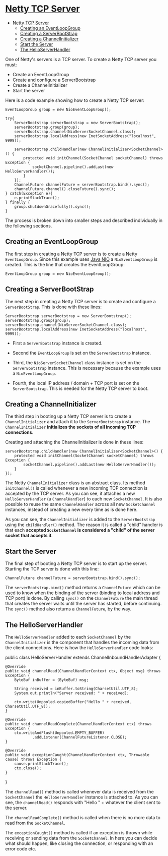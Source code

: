 # [Netty TCP Server](http://tutorials.jenkov.com/netty/netty-tcp-server.html)

- [Netty TCP Server](#netty-tcp-server)
  - [Creating an EventLoopGroup](#creating-an-eventloopgroup)
  - [Creating a ServerBootStrap](#creating-a-serverbootstrap)
  - [Creating a ChannelInitializer](#creating-a-channelinitializer)
  - [Start the Server](#start-the-server)
  - [The HelloServerHandler](#the-helloserverhandler)

One of Netty's servers is a TCP server. To create a Netty TCP server you must:

- Create an EventLoopGroup
- Create and configure a ServerBootstrap
- Create a ChannelInitializer
- Start the server

Here is a code example showing how to create a Netty TCP server:

    EventLoopGroup group = new NioEventLoopGroup();

    try{
        ServerBootstrap serverBootstrap = new ServerBootstrap();
        serverBootstrap.group(group);
        serverBootstrap.channel(NioServerSocketChannel.class);
        serverBootstrap.localAddress(new InetSocketAddress("localhost", 9999));

        serverBootstrap.childHandler(new ChannelInitializer<SocketChannel>() {
            protected void initChannel(SocketChannel socketChannel) throws Exception {
                socketChannel.pipeline().addLast(new HelloServerHandler());
            }
        });
        ChannelFuture channelFuture = serverBootstrap.bind().sync();
        channelFuture.channel().closeFuture().sync();
    } catch(Exception e){
        e.printStackTrace();
    } finally {
        group.shutdownGracefully().sync();
    }

The process is broken down into smaller steps and described individually in the following sections.

## Creating an EventLoopGroup

The first step in creating a Netty TCP server is to create a Netty `EventLoopGroup`. Since this example uses [Java NIO](http://tutorials.jenkov.com/java-nio/index.html) a `NioEventLoopGroup` is created. This is the line that creates the EventLoopGroup:

    EventLoopGroup group = new NioEventLoopGroup();

## Creating a ServerBootStrap

The next step in creating a Netty TCP server is to create and configure a `ServerBootStrap`. This is done with these lines:

    ServerBootstrap serverBootstrap = new ServerBootstrap();
    serverBootstrap.group(group);
    serverBootstrap.channel(NioServerSocketChannel.class);
    serverBootstrap.localAddress(new InetSocketAddress("localhost", 9999));

- First a `ServerBootstrap` instance is created.

- Second the `EventLoopGroup` is set on the `ServerBootstrap` instance.

- Third, the `NioServerSocketChannel` class instance is set on the `ServerBootstrap` instance. This is necessary because the example uses a `NioEventLoopGroup`.

- Fourth, the local IP address / domain + TCP port is set on the `ServerBootstrap`. This is needed for the Netty TCP server to boot.

## Creating a ChannelInitializer

The third step in booting up a Netty TCP server is to create a `ChannelInitializer` and attach it to the `ServerBootstrap` instance. The `ChannelInitializer` **initializes the sockets of all incoming TCP connections**.

Creating and attaching the ChannelInitializer is done in these lines:

    serverBootstrap.childHandler(new ChannelInitializer<SocketChannel>() {
        protected void initChannel(SocketChannel socketChannel) throws Exception {
            socketChannel.pipeline().addLast(new HelloServerHandler());
        }
    });

The Netty `ChannelInitializer` class is an abstract class. Its method `initChannel()` is called whenever a new incoming TCP connection is accepted by the TCP server. As you can see, it attaches a new `HelloServerHandler` (a `ChannelHandler`) to each new `SocketChannel`. It is also possible to reuse the same `ChannelHandler` across all new `SocketChannel` instances, instead of creating a new every time as is done here.

As you can see, the `ChannelInitializer` is added to the `ServerBootstrap` using the `childHandler()` method. The reason it is called a "child" handler is that each **accepted `SocketChannel` is considered a "child" of the server socket that accepts it**.

## Start the Server

The final step of booting a Netty TCP server is to start up the server. Starting the TCP server is done with this line:

    ChannelFuture channelFuture = serverBootstrap.bind().sync();

The `serverBootstrap.bind()` method returns a `ChannelFuture` which can be used to know when the binding of the server (binding to local address and TCP port) is done. By calling `sync()` on the `ChannelFuture` the main thread that creates the server waits until the server has started, before continuing. The `sync()` method also returns a `ChannelFuture`, by the way.

## The HelloServerHandler

The `HelloServerHandler` added to each `SocketChannel` by the `ChannelInitializer` is the component that handles the incoming data from the client connections. Here is how the `HelloServerHandler` code looks:

public class HelloServerHandler extends ChannelInboundHandlerAdapter {

    @Override
    public void channelRead(ChannelHandlerContext ctx, Object msg) throws Exception {
        ByteBuf inBuffer = (ByteBuf) msg;

        String received = inBuffer.toString(CharsetUtil.UTF_8);
        System.out.println("Server received: " + received);

        ctx.write(Unpooled.copiedBuffer("Hello " + received, CharsetUtil.UTF_8));
    }

    @Override
    public void channelReadComplete(ChannelHandlerContext ctx) throws Exception {
        ctx.writeAndFlush(Unpooled.EMPTY_BUFFER)
                .addListener(ChannelFutureListener.CLOSE);
    }

    @Override
    public void exceptionCaught(ChannelHandlerContext ctx, Throwable cause) throws Exception {
        cause.printStackTrace();
        ctx.close();
    }
}

The `channelRead()` method is called whenever data is received from the `SocketChannel` the `HelloServerHandler` instance is attached to. As you can see, the `channelRead()` responds with "Hello " + whatever the client sent to the server.

The `channelReadComplete()` method is called when there is no more data to read from the `SocketChannel`.

The `exceptionCaught()` method is called if an exception is thrown while receiving or sending data from the `SocketChannel`. In here you can decide what should happen, like closing the connection, or responding with an error code etc.
